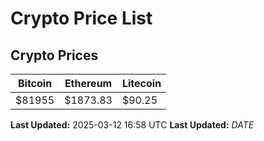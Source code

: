 # Crypto Price List

## Crypto Prices
| Bitcoin | Ethereum | Litecoin |
| ------- | -------- | -------- |
| $81955 | $1873.83 | $90.25 |
**Last Updated:** 2025-03-12 16:58 UTC
**Last Updated:** $DATE$
